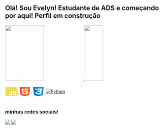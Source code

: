 ## Olá! Sou Evelyn! Estudante de ADS e começando por aqui! Perfil em construção 

 <div>
   <a href="https://github.com/eveimamura">
   <img width="50%" height="180em" src="https://github-readme-stats.vercel.app/api?username=eveimamura&show_icons=true&theme=tokyonight&include_all_commits=true&count_private=true"/>
   <img width="35%" height="180em" src="https://github-readme-stats.vercel.app/api/top-langs/?username=eveimamura&layout=compact&langs_count=6&theme=tokyonight"/>
</div>
    
<div style="display: inline_block"><br>
  <img align="center" alt="Js" height="30" width="40" src="https://raw.githubusercontent.com/devicons/devicon/master/icons/javascript/javascript-plain.svg">
  <img align="center" alt="HTML" height="30" width="40" src="https://raw.githubusercontent.com/devicons/devicon/master/icons/html5/html5-original.svg">
  <img align="center" alt="CSS" height="30" width="40" src="https://raw.githubusercontent.com/devicons/devicon/master/icons/css3/css3-original.svg">
  <img align="center" alt="Python" height="30" width="40" src="https://cdn.jsdelivr.net/gh/devicons/devicon@latest/icons/python/python-original.svg">
</div>
 
<br>
 
### minhas redes sociais!
 
<div> 
  <a href="https://instagram.com/https://www.instagram.com/eveimamura/" target="_blank"><img src="https://img.shields.io/badge/-Instagram-%23E4405F?style=for-the-badge&logo=instagram&logoColor=white" target="_blank"></a>
  <a href="https://www.linkedin.com/in/https://www.linkedin.com/in/evelyn-imamura-232061191/" target="_blank"><img src="https://img.shields.io/badge/-LinkedIn-%230077B5?style=for-the-badge&logo=linkedin&logoColor=white" target="_blank"></a>
</div>
